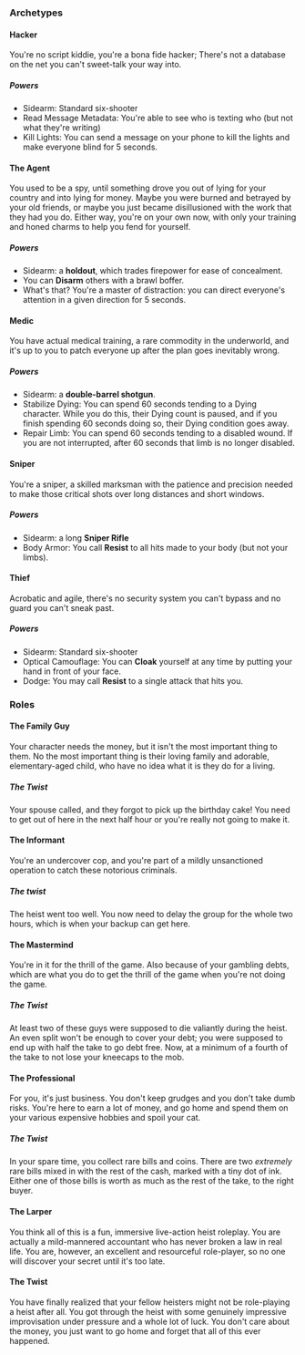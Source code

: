 ### Archetypes
#### Hacker
You're no script kiddie, you're a bona fide hacker; There's not a database on the net you can't sweet-talk your way into. 
##### Powers
- Sidearm: Standard six-shooter
- Read Message Metadata: You're able to see who is texting who (but not what they're writing)
- Kill Lights: You can send a message on your phone to kill the lights and make everyone blind for 5 seconds.
#### The Agent
You used to be a spy, until something drove you out of lying for your country and into lying for money. Maybe you were burned and betrayed by your old friends, or maybe you just became disillusioned with the work that they had you do. Either way, you're on your own now, with only your training and honed charms to help you fend for yourself.
##### Powers
- Sidearm: a **holdout**, which trades firepower for ease of concealment.
- You can **Disarm** others with a brawl boffer.
- What's that? You're a master of distraction: you can direct everyone's attention in a given direction for 5 seconds.
#### Medic
You have actual medical training, a rare commodity in the underworld, and it's up to you to patch everyone up after the plan goes inevitably wrong. 
##### Powers
- Sidearm: a **double-barrel shotgun**.
- Stabilize Dying: You can spend 60 seconds tending to a Dying character. While you do this, their Dying count is paused, and if you finish spending 60 seconds doing so, their Dying condition goes away.
- Repair Limb: You can spend 60 seconds tending to a disabled wound. If you are not interrupted, after 60 seconds that limb is no longer disabled.
#### Sniper
You're a sniper, a skilled marksman with the patience and precision needed to make those critical shots over long distances and short windows.
##### Powers
- Sidearm: a long **Sniper Rifle**
- Body Armor: You call **Resist** to all hits made to your body (but not your limbs).
#### Thief
Acrobatic and agile, there's no security system you can't bypass and no guard you can't sneak past.
##### Powers
- Sidearm: Standard six-shooter
- Optical Camouflage: You can **Cloak** yourself at any time by putting your hand in front of your face.
- Dodge: You may call **Resist** to a single attack that hits you.

### Roles
#### The Family Guy
Your character needs the money, but it isn't the most important thing to them. No the most important thing is their loving family and adorable, elementary-aged child, who have no idea what it is they do for a living.
##### The Twist
Your spouse called, and they forgot to pick up the birthday cake! You need to get out of here in the next half hour or you're really not going to make it.

#### The Informant
You're an undercover cop, and you're part of a mildly unsanctioned operation to catch these notorious criminals.
##### The twist
The heist went too well. You now need to delay the group for the whole two hours, which is when your backup can get here. 

#### The Mastermind
You're in it for the thrill of the game. Also because of your gambling debts, which are what you do to get the thrill of the game when you're not doing the game.
##### The Twist
At least two of these guys were supposed to die valiantly during the heist. An even split won't be enough to cover your debt; you were supposed to end up with half the take to go debt free. Now, at a minimum of a fourth of the take to not lose your kneecaps to the mob.

#### The Professional
For you, it's just business. You don't keep grudges and you don't take dumb risks. You're here to earn a lot of money, and go home and spend them on your various expensive hobbies and spoil your cat.
##### The Twist
In your spare time, you collect rare bills and coins. There are two *extremely* rare bills mixed in with the rest of the cash, marked with a tiny dot of ink. Either one of those bills is worth as much as the rest of the take, to the right buyer.

#### The Larper
You think all of this is a fun, immersive live-action heist roleplay. You are actually a mild-mannered accountant who has never broken a law in real life. You are, however, an excellent and resourceful role-player, so no one will discover your secret until it's too late.
#### The Twist
You have finally realized that your fellow heisters might not be role-playing a heist after all. You got through the heist with some genuinely impressive improvisation under pressure and a whole lot of luck. You don't care about the money, you just want to go home and forget that all of this ever happened.

